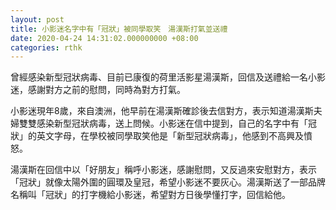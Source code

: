 ```yaml
---
layout: post
title: 小影迷名字中有「冠狀」被同學取笑　湯漢斯打氣並送禮
date: 2020-04-24 14:31:02.000000000 +08:00
categories: rthk
---
```


曾經感染新型冠狀病毒、目前已康復的荷里活影星湯漢斯，回信及送禮給一名小影迷，感謝對方之前的慰問，同時為對方打氣。

小影迷現年8歲，來自澳洲，他早前在湯漢斯確診後去信對方，表示知道湯漢斯夫婦雙雙感染新型冠狀病毒，送上問候。小影迷在信中提到，自己的名字中有「冠狀」的英文字母，在學校被同學取笑他是「新型冠狀病毒」，他感到不高興及憤怒。

湯漢斯在回信中以「好朋友」稱呼小影迷，感謝慰問，又反過來安慰對方，表示「冠狀」就像太陽外圍的圓環及皇冠，希望小影迷不要灰心。湯漢斯送了一部品牌名稱叫「冠狀」的打字機給小影迷，希望對方日後學懂打字，回信給他。
